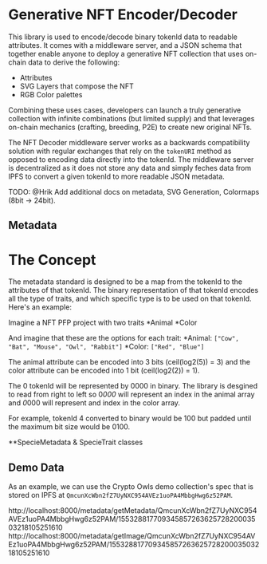 # Generative NFT Encoder/Decoder

This library is used to encode/decode binary tokenId data to readable attributes. It comes with a middleware server, and a JSON schema that together enable anyone to deploy a generative NFT collection that uses on-chain data to derive the following:

-   Attributes
-   SVG Layers that compose the NFT
-   RGB Color palettes

Combining these uses cases, developers can launch a truly generative collection with infinite combinations (but limited supply) and that leverages on-chain mechanics (crafting, breeding, P2E) to create new original NFTs.

The NFT Decoder middleware server works as a backwards compatibility solution with regular exchanges that rely on the `tokenURI` method as opposed to encoding data directly into the tokenId. The middleware server is decentralized as it does not store any data and simply feches data from IPFS to convert a given tokenId to more readable JSON metadata.

TODO: @Hrik Add additional docs on metadata, SVG Generation, Colormaps (8bit -> 24bit).

## Metadata

# The Concept

The metadata standard is designed to be a map from the tokenId to the attributes of that tokenId. The binary representation of that tokenId encodes all the type of traits, and which specific type is to be used on that tokenId. Here's an example:

Imagine a NFT PFP project with two traits
*Animal
*Color

And imagine that these are the options for each trait:
\*Animal: `["Cow", "Bat", "Mouse", "Owl", "Rabbit"]`
\*Color: `["Red", "Blue"]`

The animal attribute can be encoded into 3 bits (ceil(log2(5)) = 3) and the color attribute can be encoded into 1 bit (ceil(log2(2)) = 1).

The 0 tokenId will be represented by 0000 in binary. The library is desgined to read from right to left so 0*000* will represent an index in the animal array and *0*000 will represent and index in the color array.

For example, tokenId 4 converted to binary would be 100 but padded until the maximum bit size would be 0100.

\*\*SpecieMetadata & SpecieTrait classes

## Demo Data

As an example, we can use the Crypto Owls demo collection's spec that is stored on IPFS at `QmcunXcWbn2fZ7UyNXC954AVEz1uoPA4MbbgHwg6z52PAM`.

http://localhost:8000/metadata/getMetadata/QmcunXcWbn2fZ7UyNXC954AVEz1uoPA4MbbgHwg6z52PAM/15532881770934585726362572820003503218105251610
http://localhost:8000/metadata/getImage/QmcunXcWbn2fZ7UyNXC954AVEz1uoPA4MbbgHwg6z52PAM/15532881770934585726362572820003503218105251610
